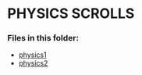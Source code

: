 <!-- C:\Users\razer\Desktop\walkerrh.github.io\SCROLLS_FOLDER\PHYSICS\PHYSICS_SCROLLS.md -->

# PHYSICS SCROLLS







### Files in this folder:
- [physics1](/SCROLLS_FOLDER/PHYSICS/physics1.html)
- [physics2](/SCROLLS_FOLDER/PHYSICS/physics2.html)
